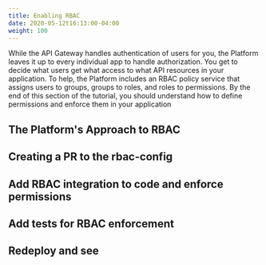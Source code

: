 ```yaml
---
title: Enabling RBAC
date: 2020-05-12t16:13:00-04:00
weight: 100
---
```


While the API Gateway handles authentication of users for you, the Platform
leaves it up to every individual app to handle authorization. You get to decide
what users get what access to what API resources in your application. To help,
the Platform includes an RBAC policy service that assigns users to groups,
groups to roles, and roles to permissions. By the end of this section of the
tutorial, you should understand how to define permissions and enforce them in
your application

## The Platform's Approach to RBAC

## Creating a PR to the rbac-config

## Add RBAC integration to code and enforce permissions

## Add tests for RBAC enforcement

## Redeploy and see
